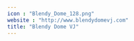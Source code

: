 ```yaml
---
icon : "Blendy_Dome_128.png"
website : "http://www.blendydomevj.com"
title: "Blendy Dome VJ"
---
```

